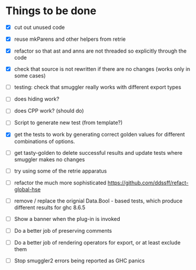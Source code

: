 # Things to be done

- [X] cut out unused code

- [X] reuse mkParens and other helpers from retrie

- [X] refactor so that ast and anns are not threaded so explicitly through the code

- [x] check that source is not rewritten if there are no changes (works only in
  some cases)

- [ ] testing: check that smuggler really works with different export types

- [ ] does hiding work?

- [ ] does CPP work? (should do)

- [ ] Script to generate new test (from template?)

- [X] get the tests to work by generating correct golden values for different
  combinations of options.

- [ ] get tasty-golden to delete successful results and update tests where
  smuggler makes no changes

- [ ] try using some of the retrie apparatus

- [ ] refactor the much more sophisticated https://github.com/ddssff/refact-global-hse

- [ ] remove / replace the orignial Data.Bool - based tests, which produce
  different results for ghc 8.6.5

- [ ] Show a banner when the plug-in is invoked

- [ ] Do a better job of preserving comments

- [ ] Do a better job of rendering operators for export, or at least exclude
  them

- [ ] Stop smuggler2 errors being reported as GHC panics
